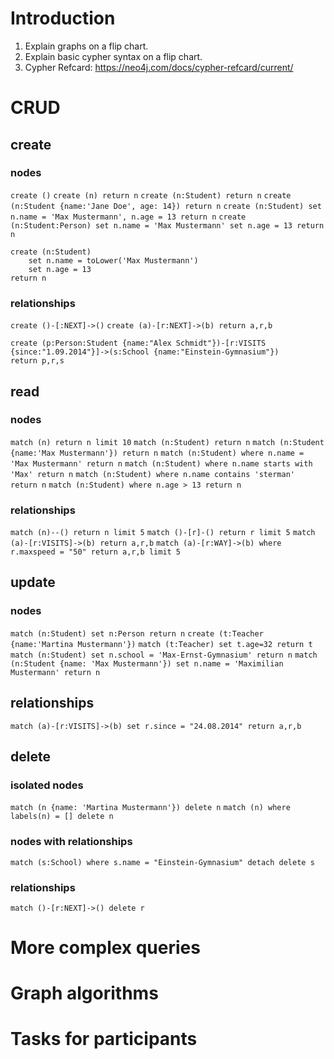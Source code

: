 # Introduction
1. Explain graphs on a flip chart.
2. Explain basic cypher syntax on a flip chart.
3. Cypher Refcard: https://neo4j.com/docs/cypher-refcard/current/

# CRUD
## create

### nodes
`create ()`
`create (n) return n`
`create (n:Student) return n`
`create (n:Student {name:'Jane Doe', age: 14}) return n`
`create (n:Student) set n.name = 'Max Mustermann', n.age = 13 return n`
`create (n:Student:Person) set n.name = 'Max Mustermann' set n.age = 13 return n`
```
create (n:Student) 
	set n.name = toLower('Max Mustermann')
    set n.age = 13 
return n
```

### relationships
`create ()-[:NEXT]->()`
`create (a)-[r:NEXT]->(b) return a,r,b`
```
create (p:Person:Student {name:"Alex Schmidt"})-[r:VISITS {since:"1.09.2014"}]->(s:School {name:"Einstein-Gymnasium"}) 
return p,r,s
```

## read

### nodes
`match (n) return n limit 10`
`match (n:Student) return n`
`match (n:Student {name:'Max Mustermann'}) return n`
`match (n:Student) where n.name = 'Max Mustermann' return n`
`match (n:Student) where n.name starts with 'Max' return n`
`match (n:Student) where n.name contains 'sterman' return n`
`match (n:Student) where n.age > 13 return n`

### relationships
`match (n)--() return n limit 5`
`match ()-[r]-() return r limit 5`
`match (a)-[r:VISITS]->(b) return a,r,b`
`match (a)-[r:WAY]->(b) where r.maxspeed = "50" return a,r,b limit 5` 

## update

### nodes
`match (n:Student) set n:Person return n`
`create (t:Teacher {name:'Martina Mustermann'})`
`match (t:Teacher) set t.age=32 return t`
`match (n:Student) set n.school = 'Max-Ernst-Gymnasium' return n`
`match (n:Student {name: 'Max Mustermann'}) set n.name = 'Maximilian Mustermann' return n`

## relationships
`match (a)-[r:VISITS]->(b) set r.since = "24.08.2014" return a,r,b`

## delete

### isolated nodes
`match (n {name: 'Martina Mustermann'}) delete n`
`match (n) where labels(n) = [] delete n`

### nodes with relationships
`match (s:School) where s.name = "Einstein-Gymnasium" detach delete s`

### relationships
`match ()-[r:NEXT]->() delete r`

# More complex queries

# Graph algorithms

# Tasks for participants